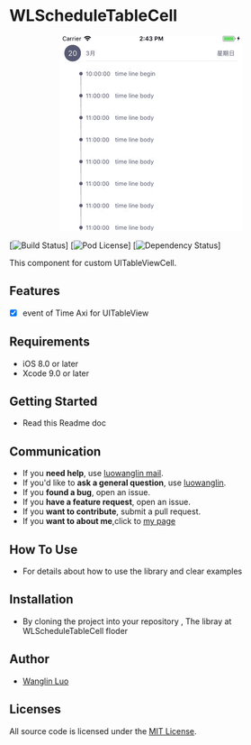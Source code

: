 # WLScheduleTableCell

<p align="center" >
<img src="Demo.gif" title="logo" float=left>
</p>


[![Build Status](http://img.shields.io/travis/rs/SDWebImage/master.svg?style=flat)]
[![Pod License](http://img.shields.io/cocoapods/l/SDWebImage.svg?style=flat)]
[![Dependency Status](https://www.versioneye.com/objective-c/sdwebimage/badge.svg?style=flat)]


This component for custom UITableViewCell.

## Features

- [x] event of Time Axi for UITableView


## Requirements

- iOS 8.0 or later
- Xcode 9.0 or later

## Getting Started

- Read this Readme doc


## Communication

- If you **need help**, use [luowanglin mail](luowanglin@icloud.com).
- If you'd like to **ask a general question**, use [luowanglin](luowanglin@icloud.com).
- If you **found a bug**, open an issue.
- If you **have a feature request**, open an issue.
- If you **want to contribute**, submit a pull request.
- If you **want to about me**,click to [my page](https://luowanglin.github.io)

## How To Use


- For details about how to use the library and clear examples


## Installation

- By cloning the project into your repository , The libray at WLScheduleTableCell floder


## Author
- [Wanglin Luo](https://luowanglin.github.io)

## Licenses

All source code is licensed under the [MIT License](https://raw.github.com/luowanglin/WLTimeFrame/LICENSE).

